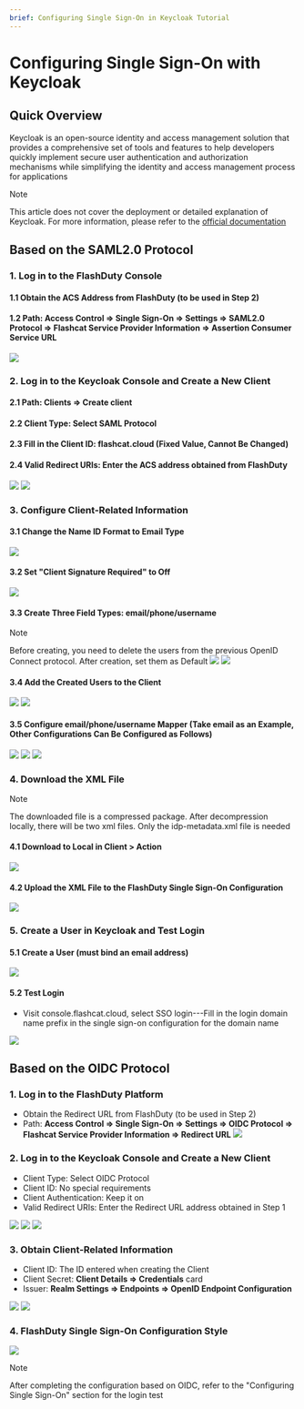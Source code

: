 ```yaml
---
brief: Configuring Single Sign-On in Keycloak Tutorial
---
```


# Configuring Single Sign-On with Keycloak

## Quick Overview

Keycloak is an open-source identity and access management solution that provides a comprehensive set of tools and features to help developers quickly implement secure user authentication and authorization mechanisms while simplifying the identity and access management process for applications

> [!NOTE]
> This article does not cover the deployment or detailed explanation of Keycloak. For more information, please refer to the [official documentation](https://www.keycloak.org/)

## Based on the SAML2.0 Protocol
### 1. Log in to the FlashDuty Console
#### 1.1 Obtain the ACS Address from FlashDuty (to be used in Step 2)
#### 1.2 Path: Access Control => Single Sign-On => Settings => SAML2.0 Protocol => Flashcat Service Provider Information => Assertion Consumer Service URL

![](https://fcdoc.github.io/img/zh/flashduty/mixin/single_sign_on/keycloak/1.avif)

### 2. Log in to the Keycloak Console and Create a New Client
#### 2.1 Path: Clients => Create client
#### 2.2 Client Type: Select SAML Protocol
#### 2.3 Fill in the Client ID: flashcat.cloud (Fixed Value, Cannot Be Changed)
#### 2.4 Valid Redirect URIs: Enter the ACS address obtained from FlashDuty

![](https://fcdoc.github.io/img/zh/flashduty/mixin/single_sign_on/keycloak/2.avif)
![](https://fcdoc.github.io/img/zh/flashduty/mixin/single_sign_on/keycloak/3.avif)

### 3. Configure Client-Related Information

#### 3.1 Change the Name ID Format to Email Type

![](https://fcdoc.github.io/img/zh/flashduty/mixin/single_sign_on/keycloak/4.avif)

#### 3.2 Set "Client Signature Required" to Off

![](https://fcdoc.github.io/img/zh/flashduty/mixin/single_sign_on/keycloak/5.avif)

#### 3.3 Create Three Field Types: email/phone/username
> [!NOTE]
> Before creating, you need to delete the users from the previous OpenID Connect protocol. After creation, set them as Default
![](https://fcdoc.github.io/img/zh/flashduty/mixin/single_sign_on/keycloak/6.avif)
![](https://fcdoc.github.io/img/zh/flashduty/mixin/single_sign_on/keycloak/7.avif)

#### 3.4 Add the Created Users to the Client
![](https://fcdoc.github.io/img/zh/flashduty/mixin/single_sign_on/keycloak/8.avif)
![](https://fcdoc.github.io/img/zh/flashduty/mixin/single_sign_on/keycloak/9.avif)

#### 3.5 Configure email/phone/username Mapper (Take email as an Example, Other Configurations Can Be Configured as Follows)
![](https://fcdoc.github.io/img/zh/flashduty/mixin/single_sign_on/keycloak/10.avif)
![](https://fcdoc.github.io/img/zh/flashduty/mixin/single_sign_on/keycloak/11.avif)
![](https://fcdoc.github.io/img/zh/flashduty/mixin/single_sign_on/keycloak/12.avif)

### 4. Download the XML File
> [!NOTE]
> The downloaded file is a compressed package. After decompression locally, there will be two xml files. Only the idp-metadata.xml file is needed
#### 4.1 Download to Local in Client > Action
![](https://fcdoc.github.io/img/zh/flashduty/mixin/single_sign_on/keycloak/13.avif)

#### 4.2 Upload the XML File to the FlashDuty Single Sign-On Configuration
![](https://fcdoc.github.io/img/zh/flashduty/mixin/single_sign_on/keycloak/14.avif)

### 5. Create a User in Keycloak and Test Login

#### 5.1 Create a User (must bind an email address)
![](https://fcdoc.github.io/img/zh/flashduty/mixin/single_sign_on/keycloak/15.avif)

#### 5.2 Test Login
- Visit console.flashcat.cloud, select SSO login---Fill in the login domain name prefix in the single sign-on configuration for the domain name

![](https://fcdoc.github.io/img/zh/flashduty/mixin/single_sign_on/keycloak/16.avif)

## Based on the OIDC Protocol
### 1. Log in to the FlashDuty Platform
- Obtain the Redirect URL from FlashDuty (to be used in Step 2)
- Path: **Access Control => Single Sign-On => Settings => OIDC Protocol => Flashcat Service Provider Information => Redirect URL**
![](https://fcdoc.github.io/img/zh/flashduty/mixin/single_sign_on/keycloak/17.avif)

### 2. Log in to the Keycloak Console and Create a New Client

- Client Type: Select OIDC Protocol
- Client ID: No special requirements
- Client Authentication: Keep it on
- Valid Redirect URIs: Enter the Redirect URL address obtained in Step 1

![](https://fcdoc.github.io/img/zh/flashduty/mixin/single_sign_on/keycloak/18.avif)
![](https://fcdoc.github.io/img/zh/flashduty/mixin/single_sign_on/keycloak/19.avif)
![](https://fcdoc.github.io/img/zh/flashduty/mixin/single_sign_on/keycloak/20.avif)

### 3. Obtain Client-Related Information

- Client ID: The ID entered when creating the Client
- Client Secret: **Client Details => Credentials** card
- Issuer: **Realm Settings => Endpoints => OpenID Endpoint Configuration**

![](https://fcdoc.github.io/img/zh/flashduty/mixin/single_sign_on/keycloak/21.avif)
![](https://fcdoc.github.io/img/zh/flashduty/mixin/single_sign_on/keycloak/22.avif)

### 4. FlashDuty Single Sign-On Configuration Style

![](https://fcdoc.github.io/img/zh/flashduty/mixin/single_sign_on/keycloak/23.avif)

> [!NOTE]
> After completing the configuration based on OIDC, refer to the "Configuring Single Sign-On" section for the login test